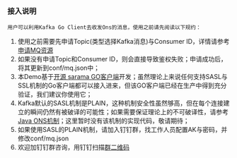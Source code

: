 ### 接入说明

	用户可以利用Kafka Go Client去收发Ons的消息，使用之前请先阅读以下规约：
1. 使用之前需要先申请Topic(类型选择Kafka消息)与Consumer ID，详情请参考[申请MQ资源](https://help.aliyun.com/document_detail/29536.html?spm=5176.doc29546.2.2.gWIToO)
2. 如果没有申请Topic和Consumer ID，则会直接导致鉴权失败；申请成功后，将其更新到conf/mq.json中；
3. 本Demo基于[开源 sarama GO客户端](https://github.com/Shopify/sarama)开发；虽然理论上来说任何支持SASL与SSL机制的Go客户端都可以接入进来，但该GO客户端已经在生产中得到充分验证，我们建议你使用它；
4. Kafka默认的SASL机制是PLAIN，这种机制安全性虽然够高，但在每个连接建立的瞬间仍然有被破译的可能性；如果需要保证理论上的不可破译性，请参考[Java ONS机制](https://github.com/dongeforever/KafkaOnsDemo)；这里暂时没有该机制的实现代码，敬请期待；
5. 如果使用SASL的PLAIN机制，请加入钉钉群，找工作人员配置AK与密码，并修改conf/mq.json
6. 欢迎加钉钉群咨询，用钉钉扫描[群二维码](http://img3.tbcdn.cn/5476e8b07b923/TB1HEQgQpXXXXbdXVXXXXXXXXXX)


